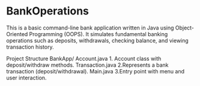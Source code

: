 # BankOperations


This is a basic command-line bank application written in Java using Object-Oriented Programming (OOPS). It simulates fundamental banking operations such as deposits, withdrawals, checking balance, and viewing transaction history.


 Project Structure
BankApp/
Account.java 1. Account class with deposit/withdraw methods.
Transaction.java 2.Represents a bank transaction (deposit/withdrawal).
Main.java 3.Entry point with menu and user interaction.
